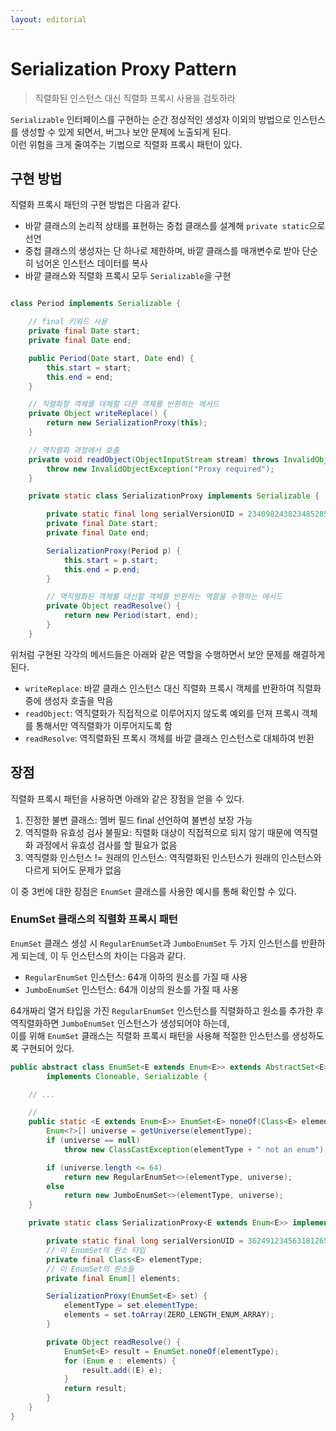```yaml
---
layout: editorial
---
```


# Serialization Proxy Pattern

> 직렬화된 인스턴스 대신 직렬화 프록시 사용을 검토하라

`Serializable` 인터페이스를 구현하는 순간 정상적인 생성자 이외의 방법으로 인스턴스를 생성할 수 있게 되면서, 버그나 보안 문제에 노출되게 된다.  
이런 위험을 크게 줄여주는 기법으로 직렬화 프록시 패턴이 있다.

## 구현 방법

직렬화 프록시 패턴의 구현 방법은 다음과 같다.

- 바깥 클래스의 논리적 상태를 표현하는 중첩 클래스를 설계해 `private static`으로 선언
- 중첩 클래스의 생성자는 단 하나로 제한하며, 바깥 클래스를 매개변수로 받아 단순히 넘어온 인스턴스 데이터를 복사
- 바깥 클래스와 직렬화 프록시 모두 `Serializable`을 구현

```java

class Period implements Serializable {

    // final 키워드 사용
    private final Date start;
    private final Date end;

    public Period(Date start, Date end) {
        this.start = start;
        this.end = end;
    }

    // 직렬화할 객체를 대체할 다른 객체를 반환하는 메서드
    private Object writeReplace() {
        return new SerializationProxy(this);
    }

    // 역직렬화 과정에서 호출
    private void readObject(ObjectInputStream stream) throws InvalidObjectException {
        throw new InvalidObjectException("Proxy required");
    }

    private static class SerializationProxy implements Serializable {

        private static final long serialVersionUID = 234098243823485285L; // 아무 값이나 상관 없음
        private final Date start;
        private final Date end;

        SerializationProxy(Period p) {
            this.start = p.start;
            this.end = p.end;
        }

        // 역직렬화된 객체를 대신할 객체를 반환하는 역할을 수행하는 메서드
        private Object readResolve() {
            return new Period(start, end);
        }
    }
```

위처럼 구현된 각각의 메서드들은 아래와 같은 역할을 수행하면서 보안 문제를 해결하게 된다.

- `writeReplace`: 바깥 클래스 인스턴스 대신 직렬화 프록시 객체를 반환하여 직렬화 중에 생성자 호출을 막음
- `readObject`: 역직렬화가 직접적으로 이루어지지 않도록 예외를 던져 프록시 객체를 통해서만 역직렬화가 이루어지도록 함
- `readResolve`: 역직렬화된 프록시 객체를 바깥 클래스 인스턴스로 대체하여 반환

## 장점

직렬화 프록시 패턴을 사용하면 아래와 같은 장점을 얻을 수 있다.

1. 진정한 불변 클래스: 멤버 필드 final 선언하여 불변성 보장 가능
2. 역직렬화 유효성 검사 불필요: 직렬화 대상이 직접적으로 되지 않기 때문에 역직렬화 과정에서 유효성 검사를 할 필요가 없음
3. 역직렬화 인스턴스 != 원래의 인스턴스: 역직렬화된 인스턴스가 원래의 인스턴스와 다르게 되어도 문제가 없음

이 중 3번에 대한 장점은 `EnumSet` 클래스를 사용한 예시를 통해 확인할 수 있다.

### EnumSet 클래스의 직렬화 프록시 패턴

`EnumSet` 클래스 생성 시 `RegularEnumSet`과 `JumboEnumSet` 두 가지 인스턴스를 반환하게 되는데, 이 두 인스턴스의 차이는 다음과 같다.

- `RegularEnumSet` 인스턴스: 64개 이하의 원소를 가질 때 사용
- `JumboEnumSet` 인스턴스: 64개 이상의 원소를 가질 때 사용

64개짜리 열거 타입을 가진 `RegularEnumSet` 인스턴스를 직렬화하고 원소를 추가한 후 역직렬화하면 `JumboEnumSet` 인스턴스가 생성되어야 하는데,  
이를 위해 `EnumSet` 클래스는 직렬화 프록시 패턴을 사용해 적절한 인스턴스를 생성하도록 구현되어 있다.

```java
public abstract class EnumSet<E extends Enum<E>> extends AbstractSet<E>
        implements Cloneable, Serializable {

    // ...

    // 
    public static <E extends Enum<E>> EnumSet<E> noneOf(Class<E> elementType) {
        Enum<?>[] universe = getUniverse(elementType);
        if (universe == null)
            throw new ClassCastException(elementType + " not an enum");

        if (universe.length <= 64)
            return new RegularEnumSet<>(elementType, universe);
        else
            return new JumboEnumSet<>(elementType, universe);
    }

    private static class SerializationProxy<E extends Enum<E>> implements Serializable {

        private static final long serialVersionUID = 362491234563181265L;
        // 이 EnumSet의 원소 타입
        private final Class<E> elementType;
        // 이 EnumSet의 원소들
        private final Enum[] elements;

        SerializationProxy(EnumSet<E> set) {
            elementType = set.elementType;
            elements = set.toArray(ZERO_LENGTH_ENUM_ARRAY);
        }

        private Object readResolve() {
            EnumSet<E> result = EnumSet.noneOf(elementType);
            for (Enum e : elements) {
                result.add((E) e);
            }
            return result;
        }
    }
}
```
